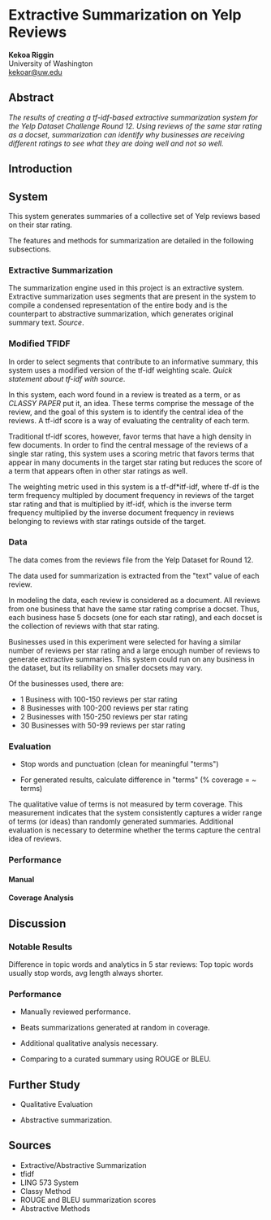 # Extractive Summarization on Yelp Reviews

**Kekoa Riggin**  
University of Washington  
kekoar@uw.edu

## Abstract

_The results of creating a tf-idf-based extractive summarization system for the Yelp Dataset Challenge Round 12. Using reviews of the same star rating as a docset, summarization can identify why businesses are receiving different ratings to see what they are doing well and not so well._

## Introduction



## System

This system generates summaries of a collective set of Yelp reviews based on their star rating.

The features and methods for summarization are detailed in the following subsections.

### Extractive Summarization

The summarization engine used in this project is an extractive system. Extractive summarization uses segments that are present in the system to compile a condensed representation of the entire body and is the counterpart to abstractive summarization, which generates original summary text. *Source*.

### Modified TFIDF

In order to select segments that contribute to an informative summary, this system uses a modified version of the tf-idf weighting scale. *Quick statement about tf-idf with source*.

In this system, each word found in a review is treated as a term, or as *CLASSY PAPER* put it, an idea. These terms comprise the message of the review, and the goal of this system is to identify the central idea of the reviews. A tf-idf score is a way of evaluating the centrality of each term.

Traditional tf-idf scores, however, favor terms that have a high density in few documents. In order to find the central message of the reviews of a single star rating, this system uses a scoring metric that favors terms that appear in many documents in the target star rating but reduces the score of a term that appears often in other star ratings as well.

The weighting metric used in this system is a tf-df\*itf-idf, where tf-df is the term frequency multipled by document frequency in reviews of the target star rating and that is multiplied by itf-idf, which is the inverse term frequency multiplied by the inverse document frequency in reviews belonging to reviews with star ratings outside of the target. 

### Data

The data comes from the reviews file from the Yelp Dataset for Round 12.

The data used for summarization is extracted from the "text" value of each review.

In modeling the data, each review is considered as a document. All reviews from one business that have the same star rating comprise a docset. Thus, each business hase 5 docsets (one for each star rating), and each docset is the collection of reviews with that star rating.

Businesses used in this experiment were selected for having a similar number of reviews per star rating and a large enough number of reviews to generate extractive summaries. This system could run on any business in the dataset, but its reliability on smaller docsets may vary.

Of the businesses used, there are:

* 1 Business with 100-150 reviews per star rating
* 8 Businesses with 100-200 reviews per star rating
* 2 Businesses with 150-250 reviews per star rating
* 30 Businesses with 50-99 reviews per star rating

### Evaluation

* Stop words and punctuation (clean for meaningful "terms")

* For generated results, calculate difference in "terms" (% coverage = ~ terms)

The qualitative value of terms is not measured by term coverage. This measurement indicates that the system consistently captures a wider range of terms (or ideas) than randomly generated summaries. Additional evaluation is necessary to determine whether the terms capture the central idea of reviews.

### Performance

#### Manual

#### Coverage Analysis

## Discussion

### Notable Results

Difference in topic words and analytics in 5 star reviews: Top topic words usually stop words, avg length always shorter.

### Performance

* Manually reviewed performance.

* Beats summarizations generated at random in coverage.

* Additional qualitative analysis necessary.
* Comparing to a curated summary using ROUGE or BLEU.

## Further Study

* Qualitative Evaluation

* Abstractive summarization.

## Sources

* Extractive/Abstractive Summarization
* tfidf
* LING 573 System
* Classy Method
* ROUGE and BLEU summarization scores
* Abstractive Methods